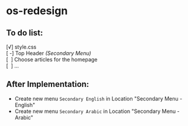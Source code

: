 # os-redesign

<h2>To do list:</h2>
[√] style.css<br />
[ -] Top Header <i>(Secondary Menu)</i><br />
[ &nbsp;] Choose articles for the homepage<br />
[ &nbsp;] ...<br />

<h2>After Implementation:</h2>
<ul>
  <li>Create new menu <code>Secondary English</code> in Location "Secondary Menu - English"</li>
  <li>Create new menu <code>Secondary Arabic</code> in Location "Secondary Menu - Arabic"</li>
</ul>
